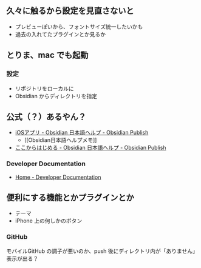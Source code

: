 ## 久々に触るから設定を見直さないと

- プレビューぽいから、フォントサイズ統一したいかも
- 過去の入れてたプラグインとか見るか


## とりま、mac でも起動

### 設定

- リポジトリをローカルに
- Obsidian からディレクトリを指定


## 公式（？）あるやん？

- [iOSアプリ - Obsidian 日本語ヘルプ - Obsidian Publish](https://publish.obsidian.md/help-ja/Obsidian/iOS%E3%82%A2%E3%83%97%E3%83%AA)
  - [[Obsidian日本語ヘルプメモ]]
- [ここからはじめる - Obsidian 日本語ヘルプ - Obsidian Publish](https://publish.obsidian.md/help-ja/%E3%81%93%E3%81%93%E3%81%8B%E3%82%89%E3%81%AF%E3%81%98%E3%82%81%E3%82%8B)

### Developer Documentation
- [Home - Developer Documentation](https://docs.obsidian.md/Home)


## 便利にする機能とかプラグインとか
- テーマ
- iPhone 上の何しかのボタン


### GitHub

モバイルGitHub の調子が悪いのか、push 後にディレクトリ内が「ありません」表示が出る？
